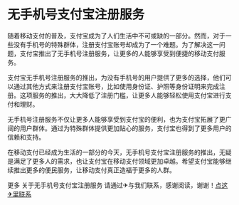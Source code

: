 # 无手机号支付宝注册服务

随着移动支付的普及，支付宝成为了人们生活中不可或缺的一部分。然而，对于一些没有手机号的特殊群体，注册支付宝账号却成为了一个难题。为了解决这一问题，支付宝推出了无手机号注册服务，让更多的人能够享受到便捷的移动支付服务。

支付宝无手机号注册服务的推出，为没有手机号的用户提供了更多的选择，他们可以通过其他方式来注册支付宝账号，比如使用身份证、护照等身份证明来完成注册。这项服务的推出，大大降低了注册门槛，让更多人能够轻松使用支付宝进行支付和理财。

无手机号注册服务不仅让更多人能够享受到支付宝的便利，也为支付宝拓展了更广阔的用户群体。通过为特殊群体提供更加贴心的服务，支付宝也得到了更多用户的信赖和支持。

在移动支付已经成为生活的一部分的今天，无手机号支付宝注册服务的推出，无疑是满足了更多人的需求，也让支付宝在移动支付领域更加卓越。希望支付宝能够继续推出更多的便民服务，让移动支付真正造福于更多的人群。

更多 关于无手机号支付宝注册服务 请通过✈与我们联系，感谢阅读，谢谢！[点这✈里联系](https://abc.k02.cc)